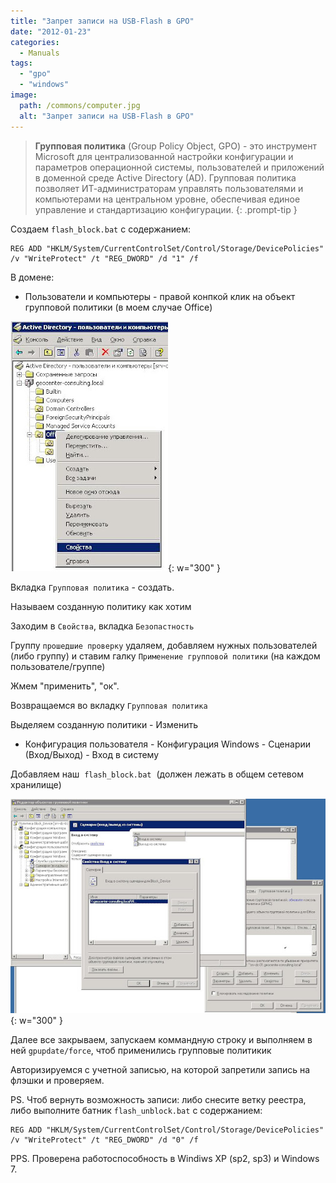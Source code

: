 ```yaml
---
title: "Запрет записи на USB-Flash в GPO"
date: "2012-01-23"
categories: 
  - Manuals
tags: 
  - "gpo"
  - "windows"
image:
  path: /commons/computer.jpg
  alt: "Запрет записи на USB-Flash в GPO"
---
```


> **Групповая политика** (Group Policy Object, GPO) - это инструмент Microsoft для централизованной настройки конфигурации и параметров операционной системы, пользователей и приложений в доменной среде Active Directory (AD). Групповая политика позволяет ИТ-администраторам управлять пользователями и компьютерами на центральном уровне, обеспечивая единое управление и стандартизацию конфигурации.
{: .prompt-tip }

Создаем `flash_block.bat` с содержанием: 

```
REG ADD "HKLM/System/CurrentControlSet/Control/Storage/DevicePolicies" /v "WriteProtect" /t "REG_DWORD" /d "1" /f
```


В домене:

- Пользователи и компьютеры - правой конпкой клик на объект групповой политики (в моем случае Office)

![](/assets/img/posts/2012/01/23/gpo1.JPG){: w="300" }


Вкладка `Групповая политика` - создать.

Называем созданную политику как хотим

Заходим в `Свойства`, вкладка `Безопастность`

Группу `прошедшие проверку` удаляем, добавляем нужных пользователей (либо группу) и ставим галку `Применение групповой политики` (на каждом пользователе/группе)

Жмем "применить", "ок".

Возвращаемся во вкладку `Групповая политика`

Выделяем созданную политики - Изменить


- Конфигурация пользователя - Конфигурация Windows - Сценарии (Вход/Выход) - Вход в систему

Добавляем наш  `flash_block.bat`  (должен лежать в общем сетевом хранилище)

![](/assets/img/posts/2012/01/23/gpo2.JPG){: w="300" }

Далее все закрываем, запускаем коммандную строку и выполняем в ней `gpupdate/force`, чтоб применились групповые политикик

Авторизируемся с учетной записью, на которой запретили запись на флэшки и проверяем.

PS. Чтоб вернуть возможность записи: либо снесите ветку реестра, либо выполните батник `flash_unblock.bat` с содержанием:

```
REG ADD "HKLM/System/CurrentControlSet/Control/Storage/DevicePolicies" /v "WriteProtect" /t "REG_DWORD" /d "0" /f
```

PPS. Проверена работоспособность в Windiws XP (sp2, sp3) и Windows 7.
